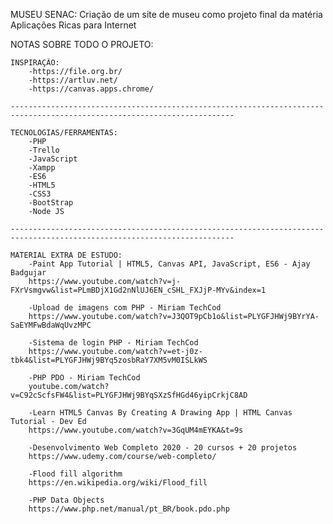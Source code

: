 
MUSEU SENAC:
 Criação de um site de museu como projeto final da matéria Aplicações Ricas para Internet















NOTAS SOBRE TODO O PROJETO:

	INSPIRAÇÃO:
		-https://file.org.br/
		-https://artluv.net/
		-https://canvas.apps.chrome/

	------------------------------------------------------------------------------------------------------------------------

	TECNOLOGIAS/FERRAMENTAS:
		-PHP
		-Trello
		-JavaScript
		-Xampp
		-ES6
		-HTML5
		-CSS3
		-BootStrap
		-Node JS

	------------------------------------------------------------------------------------------------------------------------

	MATERIAL EXTRA DE ESTUDO:
		-Paint App Tutorial | HTML5, Canvas API, JavaScript, ES6 - Ajay Badgujar
		https://www.youtube.com/watch?v=j-FXrVsmgvw&list=PLmBDjX1Gd2nNlUJ6EN_cSHL_FXJjP-MYv&index=1

		-Upload de imagens com PHP - Miriam TechCod
		https://www.youtube.com/watch?v=J3QOT9pCb1o&list=PLYGFJHWj9BYrYA-SaEYMFwBdaWqUvzMPC

		-Sistema de login PHP - Miriam TechCod
		https://www.youtube.com/watch?v=et-j0z-tbk4&list=PLYGFJHWj9BYq5zosbRaY7XM5vM0ISLkWS

		-PHP PDO - Miriam TechCod
		youtube.com/watch?v=C92cScfsFW4&list=PLYGFJHWj9BYqSXzSfHGd46yipCrkjC8AD

		-Learn HTML5 Canvas By Creating A Drawing App | HTML Canvas Tutorial - Dev Ed
		https://www.youtube.com/watch?v=3GqUM4mEYKA&t=9s

		-Desenvolvimento Web Completo 2020 - 20 cursos + 20 projetos
		https://www.udemy.com/course/web-completo/

		-Flood fill algorithm
		https://en.wikipedia.org/wiki/Flood_fill

		-PHP Data Objects
		https://www.php.net/manual/pt_BR/book.pdo.php


